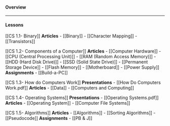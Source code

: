 #### Overview

---
#### Lessons

[[CS 1.1- Binary]]
	**Articles**
		- [[Binary]]
		- [[Character Mapping]]
		- [[Transistors]]

[[CS 1.2- Components of a Computer]]
	**Articles**
		- [[Computer Hardware]]
		- [[CPU  (Central Processing Unit)]]
		- [[RAM (Random Access Memory)]]
		- [[HDD (Hard Disk Drive)]]
		- [[SSD (Solid State Drive)]]
		- [[Permanent Storage Device]]
		- [[Flash Memory]]
		- [[Motherboard]]
		- [[Power Supply]]
	**Assignments**
		- [[Build-a-PC]]

[[CS 1.3- How do Computers Work]]
	**Presentations**
		- [[How Do Computers Work.pdf]]
	**Articles**
		- [[Data]]
		- [[Computers and Computing]]

[[CS 1.4- Operating Systems]]
	**Presentations**
		- [[Operating Systems.pdf]]
	**Articles**
		- [[Operating System]]
		- [[Computer File Systems]]

[[CS 1.5- Algorithms]]
	**Articles**
		- [[Algorithms]]
		- [[Sorting Algorithms]]
		- [[Pseudocode]]
	**Assignments**
		- [[PB & J]]

